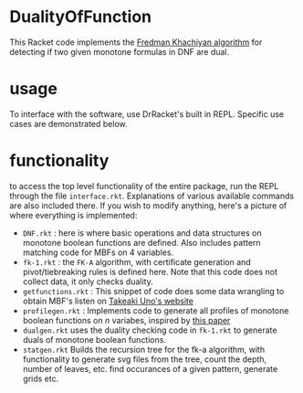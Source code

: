 # DualityOfFunction
This Racket code implements the [Fredman Khachiyan algorithm](https://pdfs.semanticscholar.org/cf09/761a7a863915f91346881df95484b5bee617.pdf) for detecting if two given monotone formulas in DNF are dual.

# usage
To interface with the software, use DrRacket's built in REPL. Specific use cases are demonstrated below.

# functionality
to access the top level functionality of the entire package, run the REPL through the file ```interface.rkt```. Explanations of various available commands are also included there. 
If you wish to modify anything, here's a picture of where everything is implemented:

+ ``DNF.rkt`` : here is where basic operations and data structures on monotone boolean functions are defined. Also includes pattern matching code for MBFs on 4 variables.
+ ``fk-1.rkt`` : the ``FK-A`` algorithm, with certificate generation and pivot/tiebreaking rules is defined here. Note that this code does not collect data, it only checks duality.
+ ``getfunctions.rkt`` : This snippet of code does some data wrangling to obtain MBF's listen on [ Takeaki Uno's website](http://research.nii.ac.jp/~uno/dualization.html)
+ ``profilegen.rkt`` : Implements code to generate all profiles of monotone boolean functions on _n_ variabes, inspired by [this paper](http://people.math.sfu.ca/~tamon/Papers/r7.pdf)
+ ``dualgen.rkt`` uses the duality checking code in ``fk-1.rkt`` to generate duals of monotone boolean functions.
+ ``statgen.rkt`` Builds the recursion tree for the fk-a algorithm, with functionality to generate svg files from the tree, count the depth, number of leaves, etc. find occurances of a given pattern, generate grids etc.
